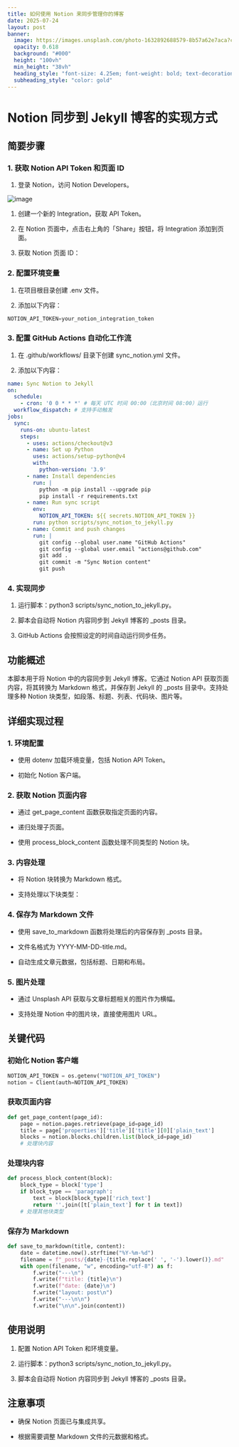 ```yaml
---
title: 如何使用 Notion 来同步管理你的博客
date: 2025-07-24
layout: post
banner:
  image: https://images.unsplash.com/photo-1632892688579-8b57a62e7aca?crop=entropy&cs=tinysrgb&fit=max&fm=jpg&ixid=M3w2OTIwMzJ8MHwxfHJhbmRvbXx8fHx8fHx8fDE3NTMzMzg5NjN8&ixlib=rb-4.1.0&q=80&w=1080
  opacity: 0.618
  background: "#000"
  height: "100vh"
  min_height: "38vh"
  heading_style: "font-size: 4.25em; font-weight: bold; text-decoration: underline"
  subheading_style: "color: gold"
---
```


# Notion 同步到 Jekyll 博客的实现方式

## 简要步骤

### 1. 获取 Notion API Token 和页面 ID

1. 登录 Notion，访问 Notion Developers。

![image](https://prod-files-secure.s3.us-west-2.amazonaws.com/a7a0cc5a-89b9-4cda-8686-1fba0ca52f40/d19c1afe-dea5-4312-9333-786b0ba83054/image.png?X-Amz-Algorithm=AWS4-HMAC-SHA256&X-Amz-Content-Sha256=UNSIGNED-PAYLOAD&X-Amz-Credential=ASIAZI2LB4664M57DJNB%2F20250724%2Fus-west-2%2Fs3%2Faws4_request&X-Amz-Date=20250724T063602Z&X-Amz-Expires=3600&X-Amz-Security-Token=IQoJb3JpZ2luX2VjEPv%2F%2F%2F%2F%2F%2F%2F%2F%2F%2FwEaCXVzLXdlc3QtMiJHMEUCIDbxQ5yBOEluQaRBeDVPSxzHJEMUleWtWjXeFHe1xGFjAiEA3jB9GTxy4%2BtMOsTbczZnXAoa8QV%2BnUZRVqU%2BJjiQDecq%2FwMIJBAAGgw2Mzc0MjMxODM4MDUiDFuME3wFiAyje4X66ircA41D%2Be45H1iveWXmjYG585%2FYYsuU5FiNs6CzF63GSqQZ2R1%2B4TBCzBTvVxM2I9FLa0Ib04uS2wEOCguurDygBNSz%2FWxDM5BXHJSc0kOXaOmAKN5dlNuzWzVwSZxVWq7gXZI0BhIOmLs59Cb%2BmopiX5TNO45eJbC3WdUICU3STIxDl9LBPEcjDIqr1loliGQMcLiHn7sWCjn%2BZ3%2F1egItAsPyqbg9Hq0j%2F17CDats8RkiG3y%2Bu%2FEK186lWFctngFxKSykOlbkUJLC380iS2dRmb6FlO3gQCFCFvVDEUPbKy%2BfvHFeFQgdFVdWNX%2BP23TpEjamzBBa4t60k42mpCVrDMS1dK%2F02PHmxVEp915dHZJsXxJrY4l5I3QaeQb7fndkULEo5FmYIkRi1V4z3udf473fld9a0mQjGgjyCUyOfSYruVv8RQtPOl%2BNCJF7CZIQLY9mP4mpqNFeKFSt8aLGdbpDJ044DtRDY5OL56sXxtUISe5oWKtsj%2BKCp%2Fp0cF9yIKiblKz6XblMc%2FhMqsfPwLI3bC%2FPtLywBw%2BN5H2eOWzEnaDNIYHAFs2GEO1D5wSd4s7cKm%2FWQ2TNEwS%2B6%2FjoKRnLvVxrp4wUWxjkrv1Yxcr6CererjRHKE%2BB4Vv2MOK9hsQGOqUBUdGyXc%2BvHv1jpTxlogRtUhK%2Bp7A1bk8z3s4Af8SqUoeIYNMID2XZ4rIXXsF7%2Fbys05bI%2FJ8m7XyGy%2Bu741%2BtkD1yQwIYzmqRGwy9%2F8%2BS5lpspgAXFcqVvx3QF69SoxnpqYJIkdCaZzGULosxcMBo3Az7g0dev6LYDlMCvgv3WFFHkP1PyuhwqrRtFjNRiO%2B79C8Mr8XjaujPydTZxJX4t%2FUW9%2Bdq&X-Amz-Signature=191cbfacff1fd3e737ab4173d6ade5407656d35f9bd1b1311cfb638a2ed50e0c&X-Amz-SignedHeaders=host&x-amz-checksum-mode=ENABLED&x-id=GetObject)

1. 创建一个新的 Integration，获取 API Token。

1. 在 Notion 页面中，点击右上角的「Share」按钮，将 Integration 添加到页面。

1. 获取 Notion 页面 ID：


### 2. 配置环境变量

1. 在项目根目录创建 .env 文件。

1. 添加以下内容：

```javascript
NOTION_API_TOKEN=your_notion_integration_token
```

### 3. 配置 GitHub Actions 自动化工作流

1. 在 .github/workflows/ 目录下创建 sync_notion.yml 文件。

1. 添加以下内容：

```yaml
name: Sync Notion to Jekyll
on:
  schedule:
    - cron: '0 0 * * *' # 每天 UTC 时间 00:00（北京时间 08:00）运行
  workflow_dispatch: # 支持手动触发
jobs:
  sync:
    runs-on: ubuntu-latest
    steps:
      - uses: actions/checkout@v3
      - name: Set up Python
        uses: actions/setup-python@v4
        with:
          python-version: '3.9'
      - name: Install dependencies
        run: |
          python -m pip install --upgrade pip
          pip install -r requirements.txt
      - name: Run sync script
        env:
          NOTION_API_TOKEN: ${{ secrets.NOTION_API_TOKEN }}
        run: python scripts/sync_notion_to_jekyll.py
      - name: Commit and push changes
        run: |
          git config --global user.name "GitHub Actions"
          git config --global user.email "actions@github.com"
          git add .
          git commit -m "Sync Notion content"
          git push
```

### 4. 实现同步

1. 运行脚本：python3 scripts/sync_notion_to_jekyll.py。

1. 脚本会自动将 Notion 内容同步到 Jekyll 博客的 _posts 目录。

1. GitHub Actions 会按照设定的时间自动运行同步任务。

## 功能概述

本脚本用于将 Notion 中的内容同步到 Jekyll 博客。它通过 Notion API 获取页面内容，将其转换为 Markdown 格式，并保存到 Jekyll 的 _posts 目录中。支持处理多种 Notion 块类型，如段落、标题、列表、代码块、图片等。

## 详细实现过程

### 1. 环境配置

- 使用 dotenv 加载环境变量，包括 Notion API Token。

- 初始化 Notion 客户端。

### 2. 获取 Notion 页面内容

- 通过 get_page_content 函数获取指定页面的内容。

- 递归处理子页面。

- 使用 process_block_content 函数处理不同类型的 Notion 块。

### 3. 内容处理

- 将 Notion 块转换为 Markdown 格式。

- 支持处理以下块类型：


### 4. 保存为 Markdown 文件

- 使用 save_to_markdown 函数将处理后的内容保存到 _posts 目录。

- 文件名格式为 YYYY-MM-DD-title.md。

- 自动生成文章元数据，包括标题、日期和布局。

### 5. 图片处理

- 通过 Unsplash API 获取与文章标题相关的图片作为横幅。

- 支持处理 Notion 中的图片块，直接使用图片 URL。

## 关键代码

### 初始化 Notion 客户端

```python
NOTION_API_TOKEN = os.getenv("NOTION_API_TOKEN")
notion = Client(auth=NOTION_API_TOKEN)
```

### 获取页面内容

```python
def get_page_content(page_id):
    page = notion.pages.retrieve(page_id=page_id)
    title = page['properties']['title']['title'][0]['plain_text']
    blocks = notion.blocks.children.list(block_id=page_id)
    # 处理块内容
```

### 处理块内容

```python
def process_block_content(block):
    block_type = block['type']
    if block_type == 'paragraph':
        text = block[block_type]['rich_text']
        return ''.join([t['plain_text'] for t in text])
    # 处理其他块类型
```

### 保存为 Markdown

```python
def save_to_markdown(title, content):
    date = datetime.now().strftime("%Y-%m-%d")
    filename = f"_posts/{date}-{title.replace(' ', '-').lower()}.md"
    with open(filename, "w", encoding="utf-8") as f:
        f.write("---\n")
        f.write(f"title: {title}\n")
        f.write(f"date: {date}\n")
        f.write("layout: post\n")
        f.write("---\n\n")
        f.write("\n\n".join(content))
```

## 使用说明

1. 配置 Notion API Token 和环境变量。

1. 运行脚本：python3 scripts/sync_notion_to_jekyll.py。

1. 脚本会自动将 Notion 内容同步到 Jekyll 博客的 _posts 目录。

## 注意事项

- 确保 Notion 页面已与集成共享。

- 根据需要调整 Markdown 文件的元数据和格式。